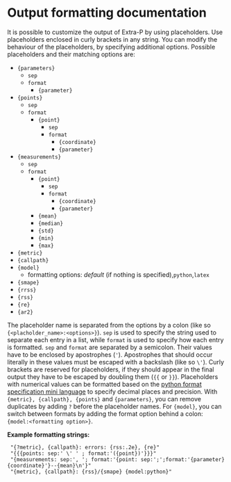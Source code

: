 Output formatting documentation
===============================


It is possible to customize the output of Extra-P by using placeholders. Use placeholders enclosed in curly brackets in
any string. You can modify the behaviour of the placeholders, by specifying additional options. Possible placeholders
and their matching options are:

- `{parameters}`
    - `sep`
    - `format`
        - `{parameter}`
- `{points}`
    - `sep`
    - `format`
        - `{point}`
            - `sep`
            - `format`
                - `{coordinate}`
                - `{parameter}`
- `{measurements}`
    - `sep`
    - `format`
        - `{point}`
            - `sep`
            - `format`
                - `{coordinate}`
                - `{parameter}`
        - `{mean}`
        - `{median}`
        - `{std}`
        - `{min}`
        - `{max}`
- `{metric}`
- `{callpath}`
- `{model}`
    - formatting options: _default_ (if nothing is specified),`python`,`latex`
- `{smape}`
- `{rrss}`
- `{rss}`
- `{re}`
- `{ar2}`

The placeholder name is separated from the options by a colon (like so `{<placholder_name>:<options>}`).
`sep` is used to specify the string used to separate each entry in a list, while `format`
is used to specify how each entry is formatted. `sep` and `format` are separated by a semicolon. Their values have to be
enclosed by apostrophes (`'`). Apostrophes that should occur literally in these values must be escaped with a
backslash (like so `\'`). Curly brackets are reserved for placeholders, if they should appear in the final output they
have to be escaped by doubling them (`{{` or `}}`). Placeholders with numerical values can be formatted based on the
[python format specification mini language](https://docs.python.org/3/library/string.html#format-specification-mini-language)
to specify decimal places and precision. With `{metric}, {callpath}, {points}`
and `{parameters}`, you can remove duplicates by adding `?` before the placeholder names.
For `{model}`, you can switch between formats by adding the format option behind a colon: `{model:<formatting option>}`.

**Example formatting strings:**

```
 "{?metric}, {callpath}: errors: {rss:.2e}, {re}"
 "{{{points: sep:' \' ' ; format:'({point})'}}}"
 "{measurements: sep:', '; format:'{point: sep:';';format:'{parameter}{coordinate}'}--{mean}\n'}"
 "{metric}, {callpath}: {rss}/{smape} {model:python}"
```